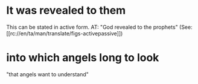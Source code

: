 # It was revealed to them

This can be stated in active form. AT: "God revealed to the prophets" (See: [[rc://en/ta/man/translate/figs-activepassive]])

# into which angels long to look

"that angels want to understand"

